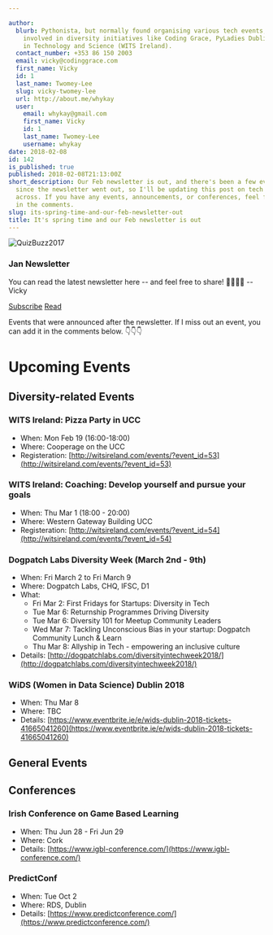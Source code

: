 ```yaml
---

author:
  blurb: Pythonista, but normally found organising various tech events, and now heavily
    involved in diversity initiatives like Coding Grace, PyLadies Dublin, and Women
    in Technology and Science (WITS Ireland).
  contact_number: +353 86 150 2003
  email: vicky@codinggrace.com
  first_name: Vicky
  id: 1
  last_name: Twomey-Lee
  slug: vicky-twomey-lee
  url: http://about.me/whykay
  user:
    email: whykay@gmail.com
    first_name: Vicky
    id: 1
    last_name: Twomey-Lee
    username: whykay
date: 2018-02-08
id: 142
is_published: true
published: 2018-02-08T21:13:00Z
short_description: Our Feb newsletter is out, and there's been a few events appearing
  since the newsletter went out, so I'll be updating this post on tech events I come
  across. If you have any events, announcements, or conferences, feel free to add
  in the comments.
slug: its-spring-time-and-our-feb-newsletter-out
title: It's spring time and our Feb newsletter is out
---
```



<div class="row">
  <div class="col-sm-6 col-md-6">
    <div class="thumbnail">
      <img src="https://gallery.mailchimp.com/8612b25618972d14df5c6a1fb/images/362129d1-962c-43a9-bbd9-fafe65e60e31.jpg" class="img-responsive img-thumbnail" alt="QuizBuzz2017">
      <div class="caption">
        <h3>Jan Newsletter</h3>
        <p>You can read the latest newsletter here -- and feel free to share! 👩‍💻👨‍💻 -- Vicky
		</p>
        <p><a href="http://codinggrace.com" class="btn btn-default" role="button">Subscribe</a> <a href="https://mailchi.mp/0285f8e227ed/jan-2091081" class="btn btn-success" role="button">Read</a></p>
      </div>
    </div>
  </div>

</div>
<p>Events that were announced after the newsletter. If I miss out an event, you can add it in the comments below. 👇👇👇</p>

# Upcoming Events
## Diversity-related Events

### WITS Ireland: Pizza Party in UCC
* When: Mon Feb 19 (16:00-18:00)
* Where: Cooperage on the UCC
* Registeration: [http://witsireland.com/events/?event_id=53](http://witsireland.com/events/?event_id=53)

### WITS Ireland: Coaching: Develop yourself and pursue your goals
* When: Thu Mar 1 (18:00 - 20:00)
* Where: Western Gateway Building UCC
* Registeration: [http://witsireland.com/events/?event_id=54](http://witsireland.com/events/?event_id=54) 

### Dogpatch Labs Diversity Week (March 2nd - 9th)
* When: Fri March 2 to Fri March 9
* Where: Dogpatch Labs, CHQ, IFSC, D1
* What: 
    - Fri Mar 2: First Fridays for Startups: Diversity in Tech
    - Tue Mar 6: Returnship Programmes Driving Diversity
    - Tue Mar 6: Diversity 101 for Meetup Community Leaders
    - Wed Mar 7: Tackling Unconscious Bias in your startup: Dogpatch Community Lunch & Learn
    - Thu Mar 8: Allyship in Tech - empowering an inclusive culture  
* Details: [http://dogpatchlabs.com/diversityintechweek2018/](http://dogpatchlabs.com/diversityintechweek2018/)

### WiDS (Women in Data Science) Dublin 2018
* When: Thu Mar 8
* Where: TBC
* Details: [https://www.eventbrite.ie/e/wids-dublin-2018-tickets-41665041260](https://www.eventbrite.ie/e/wids-dublin-2018-tickets-41665041260)

## General Events
### 

## Conferences
### Irish Conference on Game Based Learning
* When: Thu Jun 28 - Fri Jun 29
* Where: Cork
* Details: [https://www.igbl-conference.com/](https://www.igbl-conference.com/)

### PredictConf
* When: Tue Oct 2
* Where: RDS, Dublin
* Details: [https://www.predictconference.com/](https://www.predictconference.com/)

